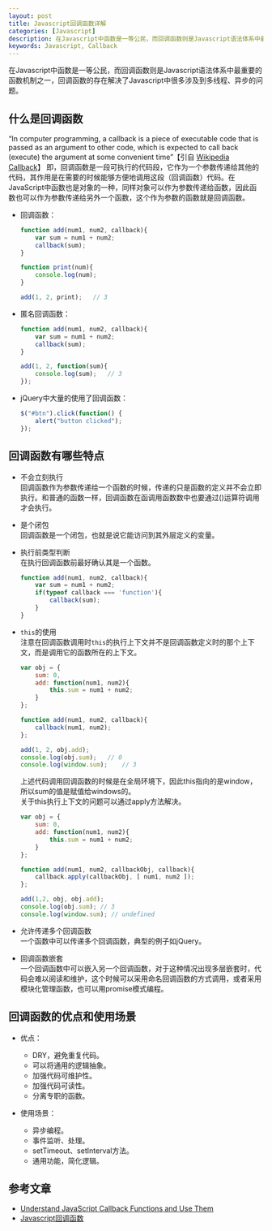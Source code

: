 ```yaml
---
layout: post
title: Javascript回调函数详解
categories: [Javascript]
description: 在Javascript中函数是一等公民，而回调函数则是Javascript语法体系中最重要的函数机制之一，回调函数的存在解决了Javascript中很多涉及到多线程、异步的问题。所以说要想学好Javascript，彻底理解回调函数是非常有必要的。
keywords: Javascript, Callback
---
```


在Javascript中函数是一等公民，而回调函数则是Javascript语法体系中最重要的函数机制之一，回调函数的存在解决了Javascript中很多涉及到多线程、异步的问题。

## 什么是回调函数

“In computer programming, a callback is a piece of executable code that is passed as an argument to other code, which is expected to call back (execute) the argument at some convenient time”【引自 [Wikipedia Callback](https://en.wikipedia.org/wiki/Callback_(computer_programming))】  
即，回调函数是一段可执行的代码段，它作为一个参数传递给其他的代码，其作用是在需要的时候能够方便地调用这段（回调函数）代码。在JavaScript中函数也是对象的一种，同样对象可以作为参数传递给函数，因此函数也可以作为参数传递给另外一个函数，这个作为参数的函数就是回调函数。

- 回调函数：

    ```javascript
    function add(num1, num2, callback){
        var sum = num1 + num2;
        callback(sum);
    }

    function print(num){
        console.log(num);
    }

    add(1, 2, print);   // 3
    ```

- 匿名回调函数：

    ```javascript
    function add(num1, num2, callback){
        var sum = num1 + num2;
        callback(sum);
    }

    add(1, 2, function(sum){
        console.log(sum);   // 3
    });
    ```

- jQuery中大量的使用了回调函数：

    ```javascript
    $("#btn").click(function() {
        alert("button clicked");
    });
    ```

## 回调函数有哪些特点

- 不会立刻执行  
回调函数作为参数传递给一个函数的时候，传递的只是函数的定义并不会立即执行。和普通的函数一样，回调函数在函调用函数数中也要通过()运算符调用才会执行。

- 是个闭包  
回调函数是一个闭包，也就是说它能访问到其外层定义的变量。

- 执行前类型判断  
在执行回调函数前最好确认其是一个函数。

    ```javascript
    function add(num1, num2, callback){
        var sum = num1 + num2;
        if(typeof callback === 'function'){
            callback(sum);
        }
    }
    ```

- `this`的使用  
注意在回调函数调用时`this`的执行上下文并不是回调函数定义时的那个上下文，而是调用它的函数所在的上下文。

    ```javascript
    var obj = {
        sum: 0,
        add: function(num1, num2){
            this.sum = num1 + num2;
        }
    };

    function add(num1, num2, callback){
        callback(num1, num2);
    };

    add(1, 2, obj.add);
    console.log(obj.sum);   // 0
    console.log(window.sum);    // 3
    ```

    上述代码调用回调函数的时候是在全局环境下，因此this指向的是window，所以sum的值是赋值给windows的。  
    关于this执行上下文的问题可以通过apply方法解决。

    ```javascript
    var obj = {
        sum: 0,
        add: function(num1, num2){
            this.sum = num1 + num2;
        }
    };

    function add(num1, num2, callbackObj, callback){
        callback.apply(callbackObj, [ num1, num2 ]);
    };

    add(1,2, obj, obj.add);
    console.log(obj.sum); // 3
    console.log(window.sum); // undefined
    ```

- 允许传递多个回调函数  
一个函数中可以传递多个回调函数，典型的例子如jQuery。

- 回调函数嵌套  
一个回调函数中可以嵌入另一个回调函数，对于这种情况出现多层嵌套时，代码会难以阅读和维护，这个时候可以采用命名回调函数的方式调用，或者采用模块化管理函数，也可以用promise模式编程。

## 回调函数的优点和使用场景

- 优点：  
    - DRY，避免重复代码。
    - 可以将通用的逻辑抽象。
    - 加强代码可维护性。
    - 加强代码可读性。
    - 分离专职的函数。

- 使用场景：  
    - 异步编程。
    - 事件监听、处理。
    - setTimeout、setInterval方法。
    - 通用功能，简化逻辑。

## 参考文章

- [Understand JavaScript Callback Functions and Use Them](http://javascriptissexy.com/understand-javascript-callback-functions-and-use-them/)  
- [Javascript回调函数](https://cnodejs.org/topic/564dd2881ba2ef107f854e0b)
